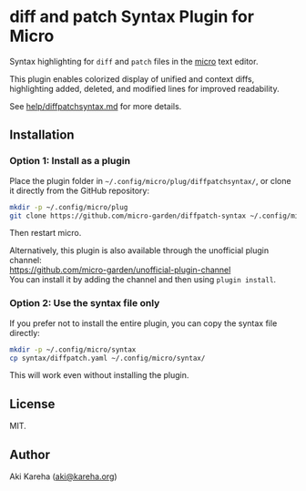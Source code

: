 # diff and patch Syntax Plugin for Micro

Syntax highlighting for `diff` and `patch` files in
the [micro](https://micro-editor.github.io/) text editor.

This plugin enables colorized display of unified and context diffs,
highlighting added, deleted, and modified lines for improved readability.

See [help/diffpatchsyntax.md](help/diffpatchsyntax.md) for more details.

## Installation

### Option 1: Install as a plugin

Place the plugin folder in `~/.config/micro/plug/diffpatchsyntax/`, or clone it
directly from the GitHub repository:

```sh
mkdir -p ~/.config/micro/plug
git clone https://github.com/micro-garden/diffpatch-syntax ~/.config/micro/plug/diffpatchsyntax
```

Then restart micro.

Alternatively, this plugin is also available through the unofficial plugin
channel:  
https://github.com/micro-garden/unofficial-plugin-channel  
You can install it by adding the channel and then using `plugin install`.

### Option 2: Use the syntax file only

If you prefer not to install the entire plugin, you can copy the syntax file
directly:

```sh
mkdir -p ~/.config/micro/syntax
cp syntax/diffpatch.yaml ~/.config/micro/syntax/
```

This will work even without installing the plugin.

## License

MIT.

## Author

Aki Kareha (aki@kareha.org)
